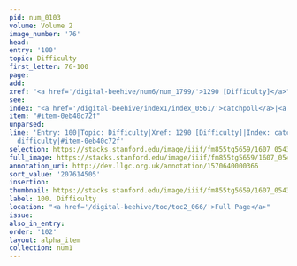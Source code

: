 ```yaml
---
pid: num_0103
volume: Volume 2
image_number: '76'
head:
entry: '100'
topic: Difficulty
first_letter: 76-100
page:
add:
xref: "<a href='/digital-beehive/num6/num_1799/'>1290 [Difficulty]</a>"
see:
index: "<a href='/digital-beehive/index1/index_0561/'>catchpoll</a>|<a href='/digital-beehive/index1/index_1048/'>difficulty</a>"
item: "#item-0eb40c72f"
unparsed:
line: 'Entry: 100|Topic: Difficulty|Xref: 1290 [Difficulty]|Index: catchpoll|Index:
  difficulty|#item-0eb40c72f'
selection: https://stacks.stanford.edu/image/iiif/fm855tg5659/1607_0543/832,4505,2929,589/full/0/default.jpg
full_image: https://stacks.stanford.edu/image/iiif/fm855tg5659/1607_0543/full/full/0/default.jpg
annotation_uri: http://dev.llgc.org.uk/annotation/1570640000366
sort_value: '207614505'
insertion:
thumbnail: https://stacks.stanford.edu/image/iiif/fm855tg5659/1607_0543/832,4505,600,180/250,/0/default.jpg
label: 100. Difficulty
location: "<a href='/digital-beehive/toc/toc2_066/'>Full Page</a>"
issue:
also_in_entry:
order: '102'
layout: alpha_item
collection: num1
---
```

